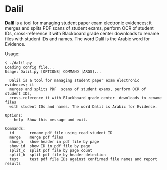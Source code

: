 # Dalil
**Dalil** is a tool for managing student paper exam electronic evidences; it merges and splits PDF scans of student exams, perform OCR of student IDs, cross-reference it with Blackboard grade center downloads to rename files with student IDs and names. The word Dalil is the Arabic word for Evidence.

Usage:

```shell
$ ./dalil.py 
Loading config file...
Usage: Dalil.py [OPTIONS] COMMAND [ARGS]...

  Dalil is a tool for managing student paper exam electronic evidences; it
  merges and splits PDF  scans of student exams, perform OCR of student IDs,
  cross-reference it with Blackboard grade center  downloads to rename files
  with student IDs and names. The word Dalil is Arabic for Evidence.

Options:
  --help  Show this message and exit.

Commands:
  id       rename pdf file using read student ID
  merge    merge pdf files
  show_h   show header in pdf file by page
  show_id  show ID in pdf file by page
  split_c  split pdf file by page count
  split_h  split pdf file by header detection
  test     test pdf file IDs against confirmed file names and report results
  ```
